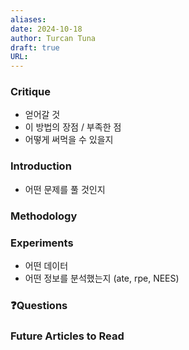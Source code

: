 ```yaml
---
aliases: 
date: 2024-10-18
author: Turcan Tuna
draft: true
URL:
---
```


### Critique
- 얻어갈 것
- 이 방법의 장점 / 부족한 점
- 어떻게 써먹을 수 있을지

### Introduction

- 어떤 문제를 풀 것인지

### Methodology


### Experiments
- 어떤 데이터
- 어떤 정보를 분석했는지 (ate, rpe, NEES)


### ❓️Questions

### Future Articles to Read

